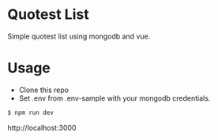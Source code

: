 # Quotest List

Simple quotest list using mongodb and vue.

# Usage

- Clone this repo
- Set .env from .env-sample with your mongodb credentials.

```bash
$ npm run dev
```

http://localhost:3000
